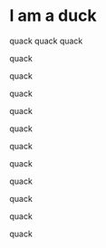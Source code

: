# I am a duck

quack
quack
quack

quack

quack

quack

quack

quack

quack

quack

quack

quack

quack

quack
